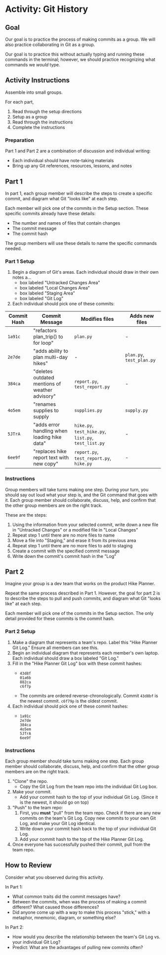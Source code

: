 # Activity: Git History

<!-- Written to be synchronous -->
<!-- Ideal Format: Small groups -->

## Goal

Our goal is to practice the process of making commits as a group. We will also practice collaborating in Git as a group.

Our goal is to practice this without actually typing and running these commands in the terminal; however, we should practice recognizing what commands we _would_ type.

## Activity Instructions

Assemble into small groups.

For each part,

1. Read through the setup directions
1. Setup as a group
1. Read through the instructions
1. Complete the instructions

### Preparation

Part 1 and Part 2 are a combination of discussion and individual writing:

- Each individual should have note-taking materials
- Bring up any Git references, resources, lessons, and notes

## Part 1

In part 1, each group member will describe the steps to create a specific commit, and diagram what Git "looks like" at each step.

Each member will pick one of the commits in the Setup section. These specific commits already have these details:

- The number and names of files that contain changes
- The commit message
- The commit hash

The group members will use these details to name the specific commands needed.

### Part 1 Setup

1. Begin a diagram of Git's areas. Each individual should draw in their own notes a...
   - box labeled "Untracked Changes Area"
   - box labeled "Local Changes Area"
   - box labeled "Staging Area"
   - box labeled "Git Log"
1. Each individual should pick one of these commits:

| Commit Hash | Commit Message                                  | Modifies files                                       | Adds new files            |
| ----------- | ----------------------------------------------- | ---------------------------------------------------- | ------------------------- |
| `1a91c`     | "refactors plan_trip() to for loop"             | `plan.py`                                            | -                         |
| `2e7de`     | "adds ability to plan multi-day hikes"          | -                                                    | `plan.py`, `test_plan.py` |
| `384ca`     | "deletes outdated mentions of weather advisory" | `report.py`, `test_report.py`                        | -                         |
| `4o5em`     | "renames supplies to supply                     | `supplies.py`                                        | `supply.py`               |
| `5JTrA`     | "adds error handling when loading hike data"    | `hike.py`, `test_hike.py`, `list.py`, `test_list.py` | -                         |
| `6ee9f`     | "replaces hike report text with new copy"       | `report.py`, `test_report.py`, `hike.py`             | -                         |

### Instructions

Group members will take turns making one step. During your turn, you should say out loud what your step is, and the Git command that goes with it. Each group member should collaborate, discuss, help, and confirm that the other group members are on the right track.

These are the steps:

1. Using the information from your selected commit, write down a new file in "Untracked Changes" or a modified file in "Local Changes"
1. Repeat step 1 until there are no more files to name
1. Move a file into "Staging," and erase it from its previous area
1. Repeat step 1 until there are no more files to add to staging
1. Create a commit with the specified commit message
1. Write down the commit's commit hash in the "Log"

## Part 2

Imagine your group is a dev team that works on the product Hike Planner.

Repeat the same process described in Part 1. However, the goal for part 2 is to describe the steps to pull and push commits, and diagram what Git "looks like" at each step.

Each member will pick one of the commits in the Setup section. The only detail provided for these commits is the commit hash.

### Part 2 Setup

1. Make a diagram that represents a team's repo. Label this "Hike Planner Git Log." Ensure all members can see this.
1. Begin an individual diagram that represents each member's own laptop. Each individual should draw a box labeled "Git Log."
1. Fill in the "Hike Planner Git Log" box with these commit hashes:
   - ```
     43d8f
     01a6b
     882ca
     c6f7p
     ```
   - The commits are ordered reverse-chronologically. Commit `43d8bf` is the newest commit. `c6f79p` is the oldest commit.
1. Each individual should pick one of these commit hashes:
   - ```
     1a91c
     2e7de
     384ca
     4o5em
     5JTrA
     6ee9f
     ```

### Instructions

Each group member should take turns making one step. Each group member should collaborate, discuss, help, and confirm that the other group members are on the right track.

1. "Clone" the repo.
   - Copy the Git Log from the team repo into the individual Git Log box.
1. Make your commit.
   - Add your commit hash to the top of your individual Git Log. (Since it is the newest, it should go on top)
1. "Push" to the team repo:
   1. First, you **must** "pull" from the team repo. Check if there are any new commits on the team's Git Log. Copy new commits to your own Git Log, and make your Git Log identical.
   1. Write down your commit hash back to the top of your individual Git Log.
   1. Add your commit hash to the top of the Hike Planner Git Log.
1. Once everyone has successfully pushed their commit, pull from the team repo.

## How to Review

Consider what you observed during this activity.

In Part 1:

- What common traits did the commit messages have?
- Between the commits, when was the process of making a commit different? What caused those differences?
- Did anyone come up with a way to make this process "stick," with a metaphor, mnemonic, diagram, or something else?

In Part 2:

- How would you describe the relationship between the team's Git Log vs. your individual Git Log?
- Predict: What are the advantages of pulling new commits often?
